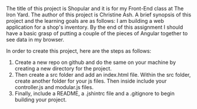 The title of this project is Shopular and it is for my Front-End class at The Iron Yard.
The author of this project is Christine Ash.
A brief synopsis of this project and the learning goals are as follows: I am building a web application for a shop's inventory. By the end of this assignment I should have a basic grasp of putting a couple of the pieces of Angular together to see data in my browser.

In order to create this project, here are the steps as follows:
1. Create a new repo on github and do the same on your machine by creating a new directory for the project.
2. Then create a src folder and add an index.html file. Within the src folder, create another folder for your js files. Then inside include your controller.js and modular.js files.
3. Finally, include a README, a .jshintrc file and a .gitignore to begin building your project.
